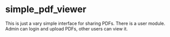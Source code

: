 # simple_pdf_viewer
This is just a vary simple interface for sharing PDFs. There is a user module. Admin can login and upload PDFs, other users can view it.
